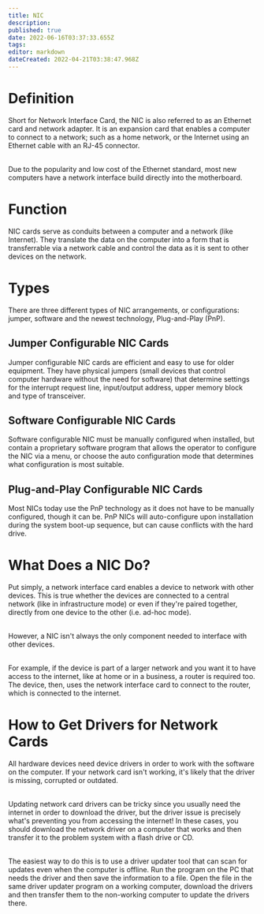 ```yaml
---
title: NIC
description: 
published: true
date: 2022-06-16T03:37:33.655Z
tags: 
editor: markdown
dateCreated: 2022-04-21T03:38:47.968Z
---
```


# Definition
Short for Network Interface Card, the NIC is also referred to as an Ethernet card and network adapter. It is an expansion card that enables a computer to connect to a network; such as a home network, or the Internet using an Ethernet cable with an RJ-45 connector.

<br>Due to the popularity and low cost of the Ethernet standard, most new computers have a network interface build directly into the motherboard.</br>

# Function

NIC cards serve as conduits between a computer and a network (like Internet). They translate the data on the computer into a form that is transferrable via a network cable and control the data as it is sent to other devices on the network.

# Types

There are three different types of NIC arrangements, or configurations: jumper, software and the newest technology, Plug-and-Play (PnP).

## Jumper Configurable NIC Cards

Jumper configurable NIC cards are efficient and easy to use for older equipment. They have physical jumpers (small devices that control computer hardware without the need for software) that determine settings for the interrupt request line, input/output address, upper memory block and type of transceiver.

## Software Configurable NIC Cards

Software configurable NIC must be manually configured when installed, but contain a proprietary software program that allows the operator to configure the NIC via a menu, or choose the auto configuration mode that determines what configuration is most suitable.

## Plug-and-Play Configurable NIC Cards

Most NICs today use the PnP technology as it does not have to be manually configured, though it can be. PnP NICs will auto-configure upon installation during the system boot-up sequence, but can cause conflicts with the hard drive.

# What Does a NIC Do?
Put simply, a network interface card enables a device to network with other devices. This is true whether the devices are connected to a central network (like in infrastructure mode) or even if they're paired together, directly from one device to the other (i.e. ad-hoc mode).

<br>However, a NIC isn't always the only component needed to interface with other devices.</br>

<br>For example, if the device is part of a larger network and you want it to have access to the internet, like at home or in a business, a router is required too. The device, then, uses the network interface card to connect to the router, which is connected to the internet.</br>

# How to Get Drivers for Network Cards
All hardware devices need device drivers in order to work with the software on the computer. If your network card isn't working, it's likely that the driver is missing, corrupted or outdated.

<br>Updating network card drivers can be tricky since you usually need the internet in order to download the driver, but the driver issue is precisely what's preventing you from accessing the internet! In these cases, you should download the network driver on a computer that works and then transfer it to the problem system with a flash drive or CD.</br>

<br>The easiest way to do this is to use a driver updater tool that can scan for updates even when the computer is offline. Run the program on the PC that needs the driver and then save the information to a file. Open the file in the same driver updater program on a working computer, download the drivers and then transfer them to the non-working computer to update the drivers there.</br>
